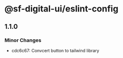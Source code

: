 # @sf-digital-ui/eslint-config

## 1.1.0

### Minor Changes

- cdc6c67: Convcert button to tailwind library
